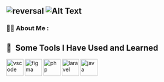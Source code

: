 ![reversal](https://capsule-render.vercel.app/api?type=waving&text=Welcome%20to%20my%20profil&fontAlign=30&fontSize=30&desc=Happy%20Learning!&descAlign=60&descAlignY=50&color=gradient&customColorList=0,2,2,5,30)
![Alt Text](https://media.giphy.com/media/v1.Y2lkPTc5MGI3NjExdDlwcnlpd3ZjOHgzZXphOGtjN3picmV0czQ3ODBwZTU4YWQyemt2eSZlcD12MV9pbnRlcm5hbF9naWZfYnlfaWQmY3Q9Zw/NKEt9elQ5cR68/giphy.gif)
---

### :woman_technologist: About Me :
<h2> 🚀 &nbsp;Some Tools I Have Used and Learned</h2>
<p align="left">
<img src="https://cdn.jsdelivr.net/gh/devicons/devicon/icons/vscode/vscode-original.svg" alt="vscode" width="45" height="45"/>
<img src="https://cdn.jsdelivr.net/gh/devicons/devicon/icons/figma/figma-original.svg" alt="figma" width="45" height="45"/>
<img src="https://cdn.jsdelivr.net/gh/devicons/devicon/icons/php/php-original.svg" alt="php" width="45" height="45"/>
<img src="https://cdn.jsdelivr.net/gh/devicons/devicon/icons/laravel/laravel-plain-wordmark.svg" alt="laravel" width="45" height="45"/>
<img src="https://cdn.jsdelivr.net/gh/devicons/devicon/icons/java/java-original-wordmark.svg" alt="java" width="45" height="45"/>
</p>
